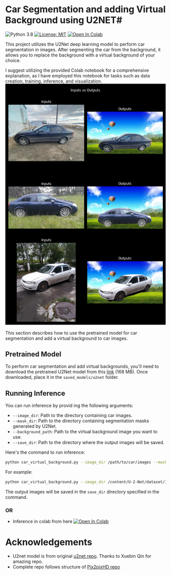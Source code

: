 # Car Segmentation and adding Virtual Background using U2NET#

![Python 3.8](https://img.shields.io/badge/python-3.8-green.svg)
[![License: MIT](https://img.shields.io/badge/License-MIT-green.svg)](https://opensource.org/licenses/MIT)
[![Open In Colab](https://colab.research.google.com/assets/colab-badge.svg)](https://colab.research.google.com/drive/1EhEy3uQh-5oOSagUotVOJAf8m7Vqn0D6?usp=sharing)

This project utilizes the U2Net deep learning model to perform car segmentation in images. After segmenting the car from the background, it allows you to replace the background with a virtual background of your choice.

I suggest utilizing the provided Colab notebook for a comprehensive explanation, as I have employed this notebook for tasks such as data creation, training, inference, and visualization.
![poster](assets/poster.png)


This section describes how to use the pretrained model for car segmentation and add a virtual background to car images.

## Pretrained Model

To perform car segmentation and add virtual backgrounds, you'll need to download the pretrained U2Net model from this [link](https://drive.google.com/file/d/1ao1ovG1Qtx4b7EoskHXmi2E9rp5CHLcZ/view) (168 MB). Once downloaded, place it in the `saved_models/u2net` folder.

## Running Inference

You can run inference by provid ing the following arguments:

- `--image_dir`: Path to the directory containing car images.
- `--mask_dir`: Path to the directory containing segmentation masks generated by U2Net.
- `--background_path`: Path to the virtual background image you want to use.
- `--save_dir`: Path to the directory where the output images will be saved.

Here's the command to run inference:

```bash
python car_virtual_background.py --image_dir /path/to/car/images --mask_dir /path/to/segmentation/masks --background_path /path/to/virtual/background.jpg --save_dir /path/to/output/directory
```

For example:

```bash
python car_virtual_background.py --image_dir /content/U-2-Net/dataset/Image --mask_dir /content/U-2-Net/runs/u2net_muti_dice_loss_checkpoint_epoch_200_results  --background_path /content/U-2-Net/saved_models/background.jpg --save_dir /content/U-2-Net/car_virtual_bg/u2net_dice_200
```

The output images will be saved in the `save_dir` directory specified in the command.

### OR 
- Inference in colab from here [![Open In Colab](https://colab.research.google.com/assets/colab-badge.svg)](https://colab.research.google.com/drive/1EhEy3uQh-5oOSagUotVOJAf8m7Vqn0D6?usp=sharing)

# Acknowledgements
- U2net model is from original [u2net repo](https://github.com/xuebinqin/U-2-Net). Thanks to Xuebin Qin for amazing repo.
- Complete repo follows structure of [Pix2pixHD repo](https://github.com/NVIDIA/pix2pixHD)
